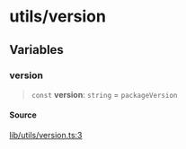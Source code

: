 # utils/version

## Variables

### version

> `const` **version**: `string` = `packageVersion`

#### Source

[lib/utils/version.ts:3](https://github.com/PufferFinance/puffer-sdk/blob/e2b72bf4bfc4848e2d2cb232e4eef09072a65670/lib/utils/version.ts#L3)
